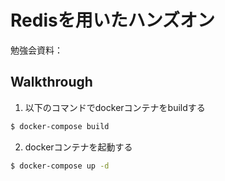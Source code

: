 # Redisを用いたハンズオン
勉強会資料：

## Walkthrough
1. 以下のコマンドでdockerコンテナをbuildする
```bash
$ docker-compose build
```
2. dockerコンテナを起動する
```bash
$ docker-compose up -d
```
